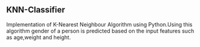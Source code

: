 ## KNN-Classifier
Implementation of K-Nearest Neighbour Algorithm using Python.Using this algorithm gender of a person is predicted based on the input features such as age,weight and height.
